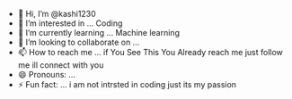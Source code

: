 - 👋 Hi, I’m @kashi1230
- 👀 I’m interested in ... Coding
- 🌱 I’m currently learning ... Machine learning
- 💞️ I’m looking to collaborate on ... 
- 📫 How to reach me ... if You See This You Already reach me just follow me ill connect with you
- 😄 Pronouns: ...
- ⚡ Fun fact: ... i am not intrsted in coding just its my passion 

<!---
kashi1230/kashi1230 is a ✨ special ✨ repository because its `README.md` (this file) appears on your GitHub profile.
You can click the Preview link to take a look at your changes.
--->
